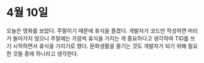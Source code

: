 # 4월 10일

오늘은 영화를 보았다. 주말이기 때문에 휴식을 즐겼다.
개발자가 코드만 작성하면 머리가 돌아가지 않으니 주말에는 가끔씩
휴식을 가지는 게 중요하다고 생각하여 TID를 쓰기 시작하면서 휴식을 가지기로 했다.
문화생활을 즐기는 것도 개발자가 되기 위해 필요한 것들 중에 하나라고 생각한다.
